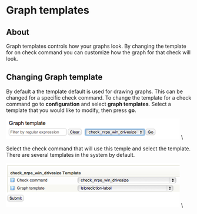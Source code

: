 # Graph templates

## About

Graph templates controls how your graphs look. By changing the template for on check command you can customize how the graph for that check will look.

## Changing Graph template

By default a the template default is used for drawing graphs. This can be changed for a specific check command.
 To change the template for a check command go to **configuration** and select **graph templates**. Select a template that you would like to modify, then press **go**.

![](attachments/16482376/16679084.png) \ 


 Select the check command that will use this temple and select the template. There are several templates in the system by default.

![](attachments/16482376/16679073.png) \ 


